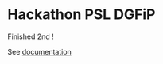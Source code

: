 # Hackathon PSL DGFiP

Finished 2nd ! 

See [documentation](https://oliviercaron.github.io/dgfip_hackathon/documentation.html)
